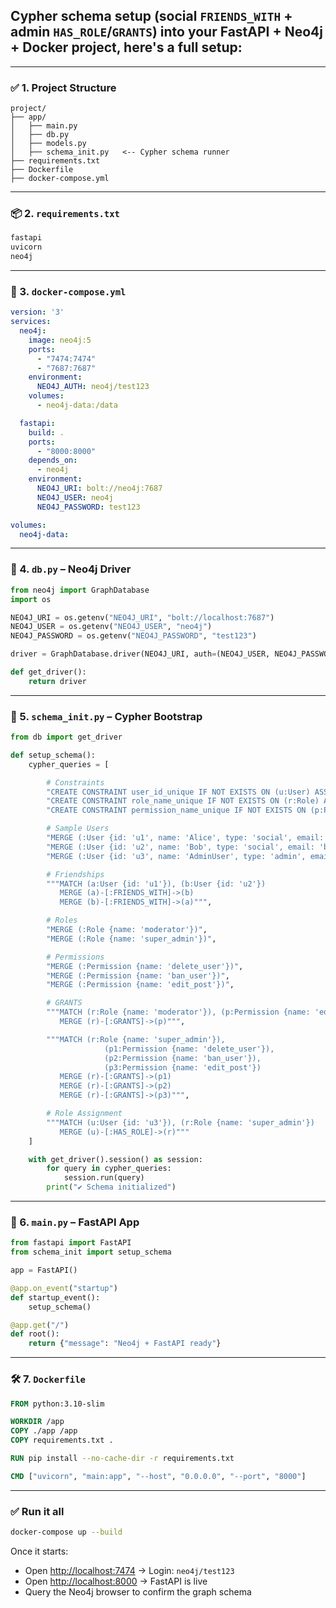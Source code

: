 ## **Cypher schema setup** (social `FRIENDS_WITH` + admin `HAS_ROLE`/`GRANTS`) into your **FastAPI + Neo4j + Docker** project, here's a full setup:

---

### ✅ 1. **Project Structure**

```
project/
├── app/
│   ├── main.py
│   ├── db.py
│   ├── models.py
│   ├── schema_init.py   <-- Cypher schema runner
├── requirements.txt
├── Dockerfile
├── docker-compose.yml
```

---

### 📦 2. `requirements.txt`

```txt
fastapi
uvicorn
neo4j
```

---

### 🐳 3. `docker-compose.yml`

```yaml
version: '3'
services:
  neo4j:
    image: neo4j:5
    ports:
      - "7474:7474"
      - "7687:7687"
    environment:
      NEO4J_AUTH: neo4j/test123
    volumes:
      - neo4j-data:/data

  fastapi:
    build: .
    ports:
      - "8000:8000"
    depends_on:
      - neo4j
    environment:
      NEO4J_URI: bolt://neo4j:7687
      NEO4J_USER: neo4j
      NEO4J_PASSWORD: test123

volumes:
  neo4j-data:
```

---

### 🐍 4. `db.py` – Neo4j Driver

```python
from neo4j import GraphDatabase
import os

NEO4J_URI = os.getenv("NEO4J_URI", "bolt://localhost:7687")
NEO4J_USER = os.getenv("NEO4J_USER", "neo4j")
NEO4J_PASSWORD = os.getenv("NEO4J_PASSWORD", "test123")

driver = GraphDatabase.driver(NEO4J_URI, auth=(NEO4J_USER, NEO4J_PASSWORD))

def get_driver():
    return driver
```

---

### 🧱 5. `schema_init.py` – Cypher Bootstrap

```python
from db import get_driver

def setup_schema():
    cypher_queries = [

        # Constraints
        "CREATE CONSTRAINT user_id_unique IF NOT EXISTS ON (u:User) ASSERT u.id IS UNIQUE",
        "CREATE CONSTRAINT role_name_unique IF NOT EXISTS ON (r:Role) ASSERT r.name IS UNIQUE",
        "CREATE CONSTRAINT permission_name_unique IF NOT EXISTS ON (p:Permission) ASSERT p.name IS UNIQUE",

        # Sample Users
        "MERGE (:User {id: 'u1', name: 'Alice', type: 'social', email: 'alice@example.com'})",
        "MERGE (:User {id: 'u2', name: 'Bob', type: 'social', email: 'bob@example.com'})",
        "MERGE (:User {id: 'u3', name: 'AdminUser', type: 'admin', email: 'admin@example.com'})",

        # Friendships
        """MATCH (a:User {id: 'u1'}), (b:User {id: 'u2'})
           MERGE (a)-[:FRIENDS_WITH]->(b)
           MERGE (b)-[:FRIENDS_WITH]->(a)""",

        # Roles
        "MERGE (:Role {name: 'moderator'})",
        "MERGE (:Role {name: 'super_admin'})",

        # Permissions
        "MERGE (:Permission {name: 'delete_user'})",
        "MERGE (:Permission {name: 'ban_user'})",
        "MERGE (:Permission {name: 'edit_post'})",

        # GRANTS
        """MATCH (r:Role {name: 'moderator'}), (p:Permission {name: 'edit_post'})
           MERGE (r)-[:GRANTS]->(p)""",

        """MATCH (r:Role {name: 'super_admin'}),
                     (p1:Permission {name: 'delete_user'}),
                     (p2:Permission {name: 'ban_user'}),
                     (p3:Permission {name: 'edit_post'})
           MERGE (r)-[:GRANTS]->(p1)
           MERGE (r)-[:GRANTS]->(p2)
           MERGE (r)-[:GRANTS]->(p3)""",

        # Role Assignment
        """MATCH (u:User {id: 'u3'}), (r:Role {name: 'super_admin'})
           MERGE (u)-[:HAS_ROLE]->(r)"""
    ]

    with get_driver().session() as session:
        for query in cypher_queries:
            session.run(query)
        print("✔ Schema initialized")
```

---

### 🚀 6. `main.py` – FastAPI App

```python
from fastapi import FastAPI
from schema_init import setup_schema

app = FastAPI()

@app.on_event("startup")
def startup_event():
    setup_schema()

@app.get("/")
def root():
    return {"message": "Neo4j + FastAPI ready"}
```

---

### 🛠 7. `Dockerfile`

```dockerfile
FROM python:3.10-slim

WORKDIR /app
COPY ./app /app
COPY requirements.txt .

RUN pip install --no-cache-dir -r requirements.txt

CMD ["uvicorn", "main:app", "--host", "0.0.0.0", "--port", "8000"]
```

---

### ✅ Run it all

```bash
docker-compose up --build
```

Once it starts:

* Open [http://localhost:7474](http://localhost:7474) → Login: `neo4j/test123`
* Open [http://localhost:8000](http://localhost:8000) → FastAPI is live
* Query the Neo4j browser to confirm the graph schema

